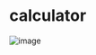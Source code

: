 # calculator
![image](https://user-images.githubusercontent.com/48957891/140628912-c86c04af-5a87-4204-883e-60bd33e86b29.png)
